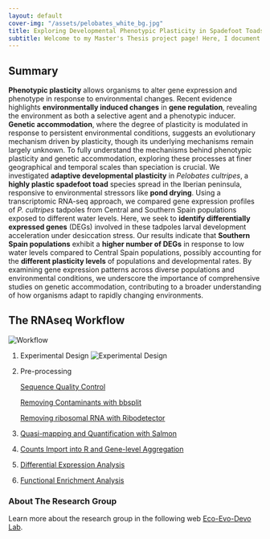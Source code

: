 ```yaml
---
layout: default
cover-img: "/assets/pelobates_white_bg.jpg"
title: Exploring Developmental Phenotypic Plasticity in Spadefoot Toads
subtitle: Welcome to my Master's Thesis project page! Here, I document my journey in exploring the developmental plasticity of Spadefoot Toads using RNA sequencing (RNAseq). This project aims to uncover the genetic underpinnings of how these amphibians adapt and evolve.
---
```


## Summary 
**Phenotypic plasticity** allows organisms to alter gene expression and phenotype in response to environmental changes. Recent evidence highlights **environmentally induced changes** in **gene regulation**, revealing the environment as both a selective agent and a phenotypic inducer. **Genetic accommodation**, where the degree of plasticity is modulated in response to persistent environmental conditions, suggests an evolutionary mechanism driven by plasticity, though its underlying mechanisms remain largely unknown. To fully understand the mechanisms behind phenotypic plasticity and genetic accommodation, exploring these processes at finer geographical and temporal scales than speciation is crucial. We investigated **adaptive developmental plasticity** in _Pelobates cultripes_, a **highly plastic spadefoot toad** species spread in the Iberian peninsula, responsive to environmental stressors like **pond drying**. Using a transcriptomic RNA-seq approach, we compared gene expression profiles of _P. cultripes_ tadpoles from Central and Southern Spain populations exposed to different water levels. Here, we seek to **identify differentially expressed genes** (DEGs) involved in these tadpoles larval development acceleration under desiccation stress. Our results indicate that **Southern Spain populations** exhibit a **higher number of DEGs** in response to low water levels compared to Central Spain populations, possibly accounting for the **different plasticity levels** of populations and developmental rates. By examining gene expression patterns across diverse populations and environmental conditions, we underscore the importance of comprehensive studies on genetic accommodation, contributing to a broader understanding of how organisms adapt to rapidly changing environments.


## The RNAseq Workflow

![Workflow](/assets/workflow.jpg)

1. Experimental Design
![Experimental Design](/assets/experimental_design.jpg) 
    
2. Pre-processing
   
   [Sequence Quality Control](/code_linux/fastqc.md)

   [Removing Contaminants with bbsplit](/code_linux/Contaminants_Removal_bbsplit.md)
   
   [Removing ribosomal RNA with Ribodetector](/code_linux/ribodetector.md)

3. [Quasi-mapping and Quantification with Salmon](/code_linux/Salmon.md)
   
5. [Counts Import into R and Gene-level Aggregation](/code_linux/Tximport.md)

6. [Differential Expression Analysis](/DESeq2.Rmd)

7. [Functional Enrichment Analysis](/Enrichment.Rmd)

### About The Research Group
Learn more about the research group in the following web [Eco-Evo-Devo Lab](https://www.eco-evo-devo.com).



